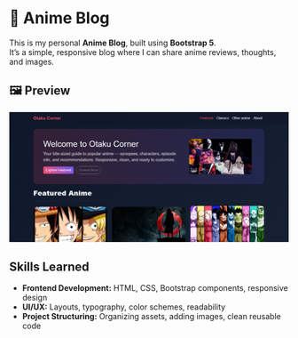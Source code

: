 # 🏮 Anime Blog

This is my personal **Anime Blog**, built using **Bootstrap 5**.  
It’s a simple, responsive blog where I can share anime reviews, thoughts, and images.

## 🖼️ Preview  
![Anime Blog Screenshot](Assets/preview.png)

## Skills Learned
- **Frontend Development:** HTML, CSS, Bootstrap components, responsive design  
- **UI/UX:** Layouts, typography, color schemes, readability  
- **Project Structuring:** Organizing assets, adding images, clean reusable code   

